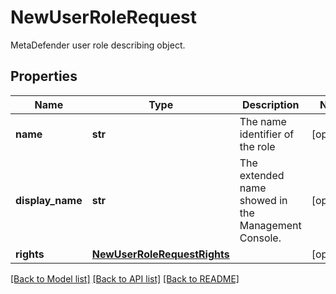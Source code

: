# NewUserRoleRequest

MetaDefender user role describing object.
## Properties
Name | Type | Description | Notes
------------ | ------------- | ------------- | -------------
**name** | **str** | The name identifier of the role | [optional] 
**display_name** | **str** | The extended name showed in the Management Console. | [optional] 
**rights** | [**NewUserRoleRequestRights**](NewUserRoleRequestRights.md) |  | [optional] 

[[Back to Model list]](../README.md#documentation-for-models) [[Back to API list]](../README.md#documentation-for-api-endpoints) [[Back to README]](../README.md)


